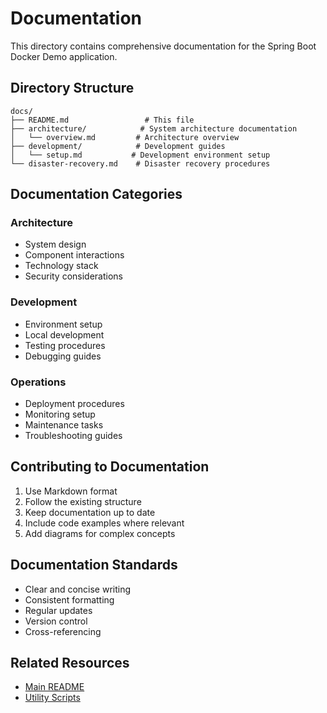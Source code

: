 # Documentation

This directory contains comprehensive documentation for the Spring Boot Docker Demo application.

## Directory Structure

```
docs/
├── README.md                 # This file
├── architecture/            # System architecture documentation
│   └── overview.md         # Architecture overview
├── development/            # Development guides
│   └── setup.md           # Development environment setup
└── disaster-recovery.md    # Disaster recovery procedures
```

## Documentation Categories

### Architecture
- System design
- Component interactions
- Technology stack
- Security considerations

### Development
- Environment setup
- Local development
- Testing procedures
- Debugging guides

### Operations
- Deployment procedures
- Monitoring setup
- Maintenance tasks
- Troubleshooting guides

## Contributing to Documentation

1. Use Markdown format
2. Follow the existing structure
3. Keep documentation up to date
4. Include code examples where relevant
5. Add diagrams for complex concepts

## Documentation Standards

- Clear and concise writing
- Consistent formatting
- Regular updates
- Version control
- Cross-referencing

## Related Resources

- [Main README](../README.md)
- [Utility Scripts](../scripts/README.md) 